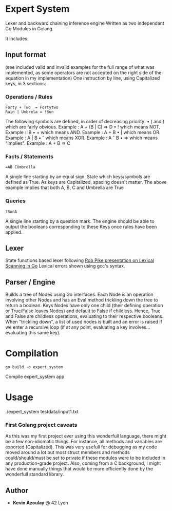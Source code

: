 # Expert System
Lexer and backward chaining inference engine
Written as two independant Go Modules in Golang.

It includes:

## Input format
(see included valid and invalid examples for the full range of what was implemented, as some operators are not accepted on the right side of the equation in my implementation)
One instruction by line, using Capitalized keys, in 3 sections:
### Operations / Rules
	Forty + Two  = Fortytwo
	Rain | Umbrela = !Sun
The following symbols are defined, in order of decreasing priority:
• ( and ) which are fairly obvious. Example : A + (B | C) => D
• ! which means NOT. Example : !B
• + which means AND. Example : A + B
• | which means OR. Example : A | B
• ˆ which means XOR. Example : A ˆ B
• => which means "implies". Example : A + B => C
### Facts / Statements
	=AB CUmbrella
A single line starting by an equal sign.
State which keys/symbols are defined as True.
As keys are Capitalized, spacing doesn't matter.
The above example implies that both A, B, C and Umbrella are True
### Queries
	?SunA
A single line starting by a question mark.
The engine should be able to output the booleans corresponding to these Keys once rules have been applied.

## Lexer
State functions based lexer following [Rob Pike presentation on Lexical Scanning in Go](https://www.youtube.com/watch?v=HxaD_trXwRE)
Lexical errors shown using gcc's syntax.

## Parser / Engine
Builds a tree of Nodes using Go interfaces.
Each Node is an operation involving other Nodes and has an Eval method trickling down the tree to return a boolean.
Keys Nodes have only one child (their defining operation or True/False leaves Nodes) and default to False if childless.
Hence, True and False are childless operations, evaluating to their respective booleans.
When "trickling down", a list of used nodes is built and an error is raised if we enter a recursive loop (if at any point, evaluating a key involves... evaluating this same key).

# Compilation

	go build -o expert_system
Compile expert_system app

# Usage

./expert_system testdata/input1.txt

### First Golang project caveats
As this was my first project ever using this wonderfull language, there might be a few non-idiomatic things.
For instance, all methods and variables are exported (Capitalized). This was very usefull for debugging as my code moved around a lot but most struct members and methods could/should/must be set to private if these modules were to be included in any production-grade project.
Also, coming from a C background, I might have done manually things that would be more efficiently done by the wonderfull standard library.

## Author
* **Kevin Azoulay** @ 42 Lyon
